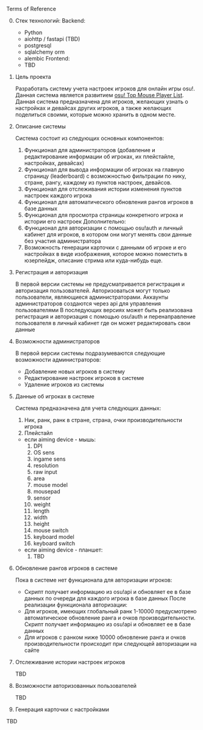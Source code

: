 Terms of Reference

0. Стек технологий:
   Backend:
   - Python
   - aiohttp / fastapi (TBD)
   - postgresql 
   - sqlalchemy orm
   - alembic
   Frontend:
   - TBD

1. Цель проекта
   
   Разработать систему учета настроек игроков для онлайн игры osu!. Данная система является развитием [osu! Top Mouse Player List](https://docs.google.com/spreadsheets/d/1EOWc7kf9TdyvT31VfzlY284udUNOrtz0uyRtQ2t4MHY/edit#gid=0). Данная система предназначена для игроков, желающих узнать о настройках и девайсах других игроков, а также желающих поделиться своими, которые можно хранить в одном месте.

2. Описание системы
   
   Система состоит из следующих основных компонентов:
   1. Функционал для администраторов (добавление и редактирование информации об игроках, их плейстайле, настройках, девайсах)
   2. Функционал для вывода информации об игроках на главную страницу (leaderboard) с возможностью фильтрации по нику, стране, рангу, каждому из пунктов настроек, девайсов.
   3. Функционал для отслеживания истории изменения пунктов настроек каждого игрока
   4. Функционал для автоматического обновления рангов игроков в базе данных
   5. Функционал для просмотра страницы конкретного игрока и истории его настроек
   Дополнительно:
   1. Функционал для авторизации с помощью osu!auth и личный кабинет для игроков, в котором они могут менять свои данные без участия администратора
   2. Возможность генерации карточки с данными об игроке и его настройках в виде изображения, которое можно поместить в юзерпейдж, описание стрима или куда-нибудь еще.

3. Регистрация и авторизация
   
   В первой версии системы не предусматривается регистрация и авторизация пользователей. Авторизоваться могут только пользователи, являющиеся администраторами. Аккаунты администраторов создаются через api для управления пользователями
   В последующих версиях может быть реализована регистрация и авторизация с помощью osu!auth и перенаправление пользователя в личный кабинет где он может редактировать свои данные

4. Возможности администраторов
   
   В первой версии системы подразумеваются следующие возможности администраторов:
   - Добавление новых игроков в систему
   - Редактирование настроек игроков в системе
   - Удаление игроков из системы

5. Данные об игроках в системе
   
   Система предназначена для учета следующих данных:
   1. Ник, ранк, ранк в стране, страна, очки производительности игрока
   2. Плейстайл
    - если aiming device - мышь:
        1. DPI
        2. OS sens
        3. ingame sens
        4. resolution
        5. raw input
        6. area
        7. mouse model
        8. mousepad
        9. sensor
        10. weight
        11. length
        12. width
        13. height
        14. mouse switch
        15. keyboard model
        16. keyboard switch
    - если aiming device - планшет:
        1. TBD

6. Обновление рангов игроков в системе
   
   Пока в системе нет функционала для авторизации игроков:
   - Скрипт получает информацию из osu!api и обновляет ее в базе данных по очереди для каждого игрока в базе данных
   После реализации функционала авторизации:
   - Для игроков, имеющих глобальный ранк 1-10000 предусмотрено автоматическое обновление ранга и очков производительности. Скрипт получает информацию из osu!api и обновляет ее в базе данных
   - Для игроков с ранком ниже 10000 обновление ранга и очков производительности происходит при следующей авторизации на сайте

7. Отслеживание истории настроек игроков
   
   TBD

8. Возможности авторизованных пользователей
   
   TBD

9.  Генерация карточки с настройками
    
   TBD


